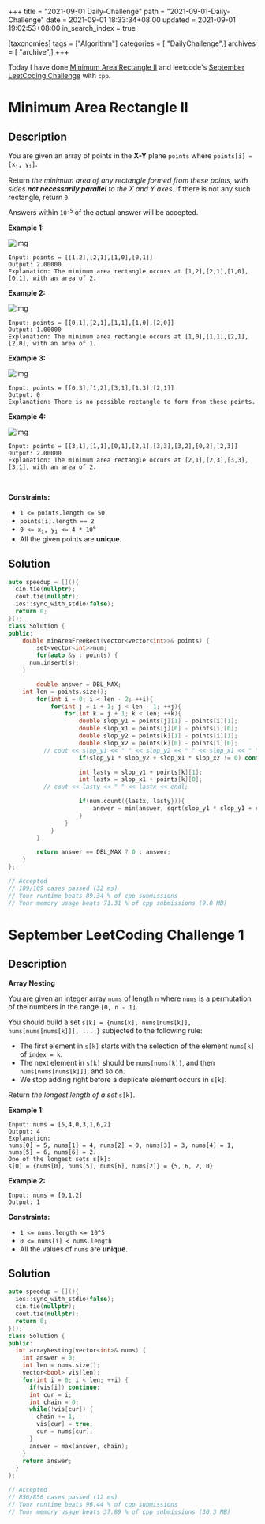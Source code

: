 +++
title = "2021-09-01 Daily-Challenge"
path = "2021-09-01-Daily-Challenge"
date = 2021-09-01 18:33:34+08:00
updated = 2021-09-01 19:02:53+08:00
in_search_index = true

[taxonomies]
tags = ["Algorithm"]
categories = [ "DailyChallenge",]
archives = [ "archive",]
+++

Today I have done [Minimum Area Rectangle II](https://leetcode.com/problems/minimum-area-rectangle-ii/description/) and leetcode's [September LeetCoding Challenge](https://leetcode.com/explore/challenge/card/august-leetcoding-challenge-2021/617/week-5-august-29th-august-31st/3957/) with `cpp`.

<!-- more -->

# Minimum Area Rectangle II

## Description

<p>You are given an array of points in the <strong>X-Y</strong> plane <code>points</code> where <code>points[i] = [x<sub>i</sub>, y<sub>i</sub>]</code>.</p>

<p>Return <em>the minimum area of any rectangle formed from these points, with sides <strong>not necessarily parallel</strong> to the X and Y axes</em>. If there is not any such rectangle, return <code>0</code>.</p>

<p>Answers within <code>10<sup>-5</sup></code> of the actual answer will be accepted.</p>

**Example 1:**

![img](https://assets.leetcode.com/uploads/2018/12/21/1a.png)

```
Input: points = [[1,2],[2,1],[1,0],[0,1]]
Output: 2.00000
Explanation: The minimum area rectangle occurs at [1,2],[2,1],[1,0],[0,1], with an area of 2.
```

**Example 2:**

![img](https://assets.leetcode.com/uploads/2018/12/22/2.png)

```
Input: points = [[0,1],[2,1],[1,1],[1,0],[2,0]]
Output: 1.00000
Explanation: The minimum area rectangle occurs at [1,0],[1,1],[2,1],[2,0], with an area of 1.
```

**Example 3:**

![img](https://assets.leetcode.com/uploads/2018/12/22/3.png)

```
Input: points = [[0,3],[1,2],[3,1],[1,3],[2,1]]
Output: 0
Explanation: There is no possible rectangle to form from these points.
```

**Example 4:**

![img](https://assets.leetcode.com/uploads/2018/12/21/4c.png)

```
Input: points = [[3,1],[1,1],[0,1],[2,1],[3,3],[3,2],[0,2],[2,3]]
Output: 2.00000
Explanation: The minimum area rectangle occurs at [2,1],[2,3],[3,3],[3,1], with an area of 2.
```

<p>&nbsp;</p>
<p><strong>Constraints:</strong></p>

<ul>
	<li><code>1 &lt;= points.length &lt;= 50</code></li>
	<li><code>points[i].length == 2</code></li>
	<li><code>0 &lt;= x<sub>i</sub>, y<sub>i</sub> &lt;= 4 * 10<sup>4</sup></code></li>
	<li>All the given points are <strong>unique</strong>.</li>
</ul>


## Solution

``` cpp
auto speedup = [](){
  cin.tie(nullptr);
  cout.tie(nullptr);
  ios::sync_with_stdio(false);
  return 0;
}();
class Solution {
public:
	double minAreaFreeRect(vector<vector<int>>& points) {
		set<vector<int>>num;
		for(auto &s : points) {
      num.insert(s);
    }

		double answer = DBL_MAX;
    int len = points.size();
		for(int i = 0; i < len - 2; ++i){
			for(int j = i + 1; j < len - 1; ++j){
				for(int k = j + 1; k < len; ++k){
					double slop_y1 = points[j][1] - points[i][1];
					double slop_x1 = points[j][0] - points[i][0];
					double slop_y2 = points[k][1] - points[i][1];
					double slop_x2 = points[k][0] - points[i][0];
          // cout << slop_y1 << " " << slop_y2 << " " << slop_x1 << " " << slop_x2 << endl;
					if(slop_y1 * slop_y2 + slop_x1 * slop_x2 != 0) continue;

					int lasty = slop_y1 + points[k][1];
					int lastx = slop_x1 + points[k][0];
          // cout << lasty << " " << lastx << endl;

					if(num.count({lastx, lasty})){                        
						answer = min(answer, sqrt(slop_y1 * slop_y1 + slop_x1 * slop_x1) * sqrt(slop_y2 * slop_y2 + slop_x2 * slop_x2));
					}
				}
			}
		}

		return answer == DBL_MAX ? 0 : answer;
	}
};

// Accepted
// 109/109 cases passed (32 ms)
// Your runtime beats 89.34 % of cpp submissions
// Your memory usage beats 71.31 % of cpp submissions (9.8 MB)
```

# September LeetCoding Challenge 1

## Description

**Array Nesting**

You are given an integer array `nums` of length `n` where `nums` is a permutation of the numbers in the range `[0, n - 1]`.

You should build a set `s[k] = {nums[k], nums[nums[k]], nums[nums[nums[k]]], ... }` subjected to the following rule:

- The first element in `s[k]` starts with the selection of the element `nums[k]` of `index = k`.
- The next element in `s[k]` should be `nums[nums[k]]`, and then `nums[nums[nums[k]]]`, and so on.
- We stop adding right before a duplicate element occurs in `s[k]`.

Return *the longest length of a set* `s[k]`.

 

**Example 1:**

```
Input: nums = [5,4,0,3,1,6,2]
Output: 4
Explanation: 
nums[0] = 5, nums[1] = 4, nums[2] = 0, nums[3] = 3, nums[4] = 1, nums[5] = 6, nums[6] = 2.
One of the longest sets s[k]:
s[0] = {nums[0], nums[5], nums[6], nums[2]} = {5, 6, 2, 0}
```

**Example 2:**

```
Input: nums = [0,1,2]
Output: 1
```

 

**Constraints:**

- `1 <= nums.length <= 10^5`
- `0 <= nums[i] < nums.length`
- All the values of `nums` are **unique**.


## Solution

``` cpp
auto speedup = [](){
  ios::sync_with_stdio(false);
  cin.tie(nullptr);
  cout.tie(nullptr);
  return 0;
}();
class Solution {
public:
  int arrayNesting(vector<int>& nums) {
    int answer = 0;
    int len = nums.size();
    vector<bool> vis(len);
    for(int i = 0; i < len; ++i) {
      if(vis[i]) continue;
      int cur = i;
      int chain = 0;
      while(!vis[cur]) {
        chain += 1;
        vis[cur] = true;
        cur = nums[cur];
      }
      answer = max(answer, chain);
    }
    return answer;
  }
};

// Accepted
// 856/856 cases passed (12 ms)
// Your runtime beats 96.44 % of cpp submissions
// Your memory usage beats 37.89 % of cpp submissions (30.3 MB)
```
